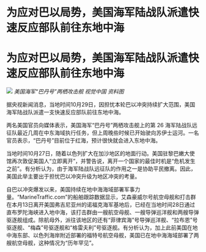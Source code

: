 # 为应对巴以局势，美国海军陆战队派遣快速反应部队前往东地中海

# 为应对巴以局势，美国海军陆战队派遣快速反应部队前往东地中海

![](https://inews.gtimg.com/om_bt/OrtNYN7MtiJ0w9cU4xa_dHnE75CAl9uxuCD6eWJkSWR1MAA/1000)
_美国海军“巴丹号”两栖攻击舰 视觉中国 资料图_

据央视新闻消息，当地时间10月29日，因担忧本轮巴以冲突持续扩大范围，美国海军陆战队派遣一支快速反应部队前往东地中海。

两名美国官员向媒体表示，美国海军“巴丹号”两栖攻击舰上的第 26
海军陆战队远征队最近几周在中东海域执行任务，但上周晚些时候已开始驶向苏伊士运河。一名官员表示，“巴丹号”目前位于红海，预计很快就会进入东地中海。

当地时间10月27日，随着以色列扩大在加沙地区的地面行动。美国驻黎巴嫩大使馆再次敦促美国人“立即离开”，并警告说，离开一个国家的最佳时机是“危机发生之前”。有分析认为，由于海军陆战队远征队的作用之一是协助平民撤离。因此，美国此举主要出于担忧巴以冲突升级为地区冲突的考量。

自巴以冲突爆发以来，美国持续在地中海海域部署军事力量。“MarineTraffic.com”的船舶跟踪数据显示，艾森豪威尔号航空母舰和打击群在本月13日离开美国弗吉尼亚州的诺福克海军基地后，已经在当地时间28日通过直布罗陀海峡进入地中海，该打击群由一艘航空母舰、一艘导弹巡洋舰和两艘导弹驱逐舰组成。除航母外，派往该地区的还有“菲律宾海”号导弹巡洋舰、“拉布恩”号驱逐舰、“梅森”号驱逐舰和“格雷夫利”号驱逐舰。有分析认为，加上此前美国在地中海东部、以色列海岸附近部署的福特号航空母舰，美国已在地中海海域部署了两艘航空母舰，这种情况为“历年罕见”。

